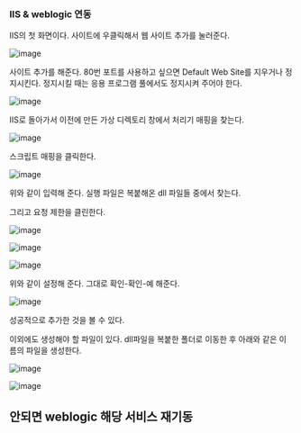 ### IIS & weblogic 연동

IIS의 첫 화면이다. 사이트에 우클릭해서 웹 사이트 추가를 눌러준다.

![image](https://user-images.githubusercontent.com/38831314/155096685-19c8be15-0136-4d0d-9235-10d45125c6e7.png)

사이트 추가를 해준다. 80번 포트를 사용하고 싶으면 Default Web Site를 지우거나 정지시킨다. 정지시킬 때는 응용 프로그램 풀에서도 정지시켜 주어야 한다.

![image](https://user-images.githubusercontent.com/38831314/155096755-a2d4f6fa-2c9a-489b-a1fd-d9fb3e7025f5.png)

IIS로 돌아가서 이전에 만든 가상 디렉토리 창에서 처리기 매핑을 찾는다.

![image](https://user-images.githubusercontent.com/38831314/155096861-538e2c14-2d70-43ee-9e95-5cc03e0db2e8.png)

스크립트 매핑을 클릭한다.

![image](https://user-images.githubusercontent.com/38831314/155096920-46d5f40c-2013-49d0-aa74-23cd7c7b8554.png)

위와 같이 입력해 준다. 실행 파일은 복붙해온 dll 파일들 중에서 찾는다.

그리고 요청 제한을 클린한다.

![image](https://user-images.githubusercontent.com/38831314/155096977-48992573-694d-4d5b-8b46-1367fabd8cb6.png)

![image](https://user-images.githubusercontent.com/38831314/155097012-20076872-fc46-465f-9a98-b5b96c83a47f.png)

![image](https://user-images.githubusercontent.com/38831314/155097041-ac6b3c7c-4d43-4f60-aad1-d11c6f0743a5.png)

위와 같이 설정해 준다. 그대로 확인-확인-예 해준다.

![image](https://user-images.githubusercontent.com/38831314/155097109-aaeb175f-4f02-4ea2-b063-9a0b5d92f104.png)

성공적으로 추가한 것을 볼 수 있다.

이외에도 생성해야 할 파일이 있다. dll파일을 복붙한 폴더로 이동한 후 아래와 같은 이름의 파일을 생성한다.

![image](https://user-images.githubusercontent.com/38831314/155097180-931b4422-f7aa-400f-981a-0557ae53eb7c.png)

![image](https://user-images.githubusercontent.com/38831314/155097618-a26e3367-6fcb-4789-bc6e-9c31b4482f16.png)


## 안되면 weblogic 해당 서비스 재기동



